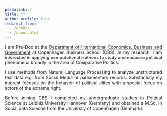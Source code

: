```yaml
---
permalink: /
title: ""
author_profile: true
redirect_from: 
  - /about/
  - /about.html
---
```



<p style='text-align: justify;'> I am Pre-Doc at the <a href="https://www.cbs.dk/en/research/departments-and-centres/department-of-international-economics-government-and-business/staff/dregb">Department of International Economics, Business and Government</a> at Copenhagen Business School (CBS). In my research, I am interested in applying computational methods to study and measure political phenomena broadly in the area of Comparative Politics. </p>

<p style='text-align: justify;'> I use methods from Natural Language Processing to analyze unstructured text data e.g. from Social Media or parliamentary records. Substantialy my interest focuses on the behavior of political elites with a special focus on actors of the extreme right. </p>

<p style='text-align: justify;'> Before joining CBS I completed my undergraduate studies in Poitical Science at Leibniz University Hannover (Germany) and obtained a M.Sc. in Social data Sciecne from the University of Copenhagen (Denmark). </p>

[link to image by SQUAREBRACKETS text and then in NORMALBRACKETS path in github like images slash image png]: #


